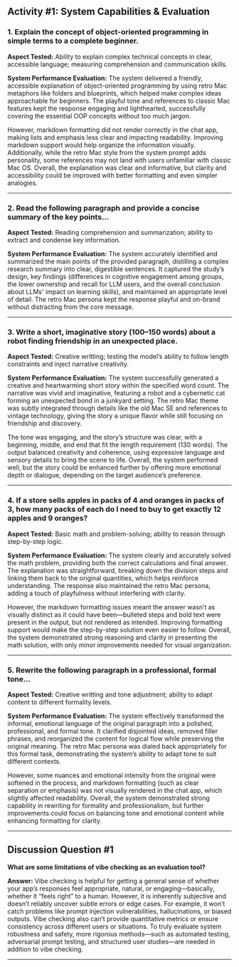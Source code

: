 
## Activity #1: System Capabilities & Evaluation

### 1. **Explain the concept of object-oriented programming in simple terms to a complete beginner.**

**Aspect Tested:**
Ability to explain complex technical concepts in clear, accessible language; measuring comprehension and communication skills.

**System Performance Evaluation:**
The system delivered a friendly, accessible explanation of object-oriented programming by using retro Mac metaphors like folders and blueprints, which helped make complex ideas approachable for beginners. The playful tone and references to classic Mac features kept the response engaging and lighthearted, successfully covering the essential OOP concepts without too much jargon.

However, markdown formatting did not render correctly in the chat app, making lists and emphasis less clear and impacting readability. Improving markdown support would help organize the information visually. Additionally, while the retro Mac style from the system prompt adds personality, some references may not land with users unfamiliar with classic Mac OS. Overall, the explanation was clear and informative, but clarity and accessibility could be improved with better formatting and even simpler analogies.

---

### 2. **Read the following paragraph and provide a concise summary of the key points…**

**Aspect Tested:**
Reading comprehension and summarization; ability to extract and condense key information.

**System Performance Evaluation:**
The system accurately identified and summarized the main points of the provided paragraph, distilling a complex research summary into clear, digestible sentences. It captured the study’s design, key findings (differences in cognitive engagement among groups, the lower ownership and recall for LLM users, and the overall conclusion about LLMs' impact on learning skills), and maintained an appropriate level of detail. The retro Mac persona kept the response playful and on-brand without distracting from the core message.

---

### 3. **Write a short, imaginative story (100–150 words) about a robot finding friendship in an unexpected place.**

**Aspect Tested:**
Creative writting; testing the model’s ability to follow length constraints and inject narrative creativity.

**System Performance Evaluation:**
The system successfully generated a creative and heartwarming short story within the specified word count. The narrative was vivid and imaginative, featuring a robot and a cybernetic cat forming an unexpected bond in a junkyard setting. The retro Mac theme was subtly integrated through details like the old Mac SE and references to vintage technology, giving the story a unique flavor while still focusing on friendship and discovery.

The tone was engaging, and the story’s structure was clear, with a beginning, middle, and end that fit the length requirement (130 words). The output balanced creativity and coherence, using expressive language and sensory details to bring the scene to life. Overall, the system performed well, but the story could be enhanced further by offering more emotional depth or dialogue, depending on the target audience’s preference.

---

### 4. **If a store sells apples in packs of 4 and oranges in packs of 3, how many packs of each do I need to buy to get exactly 12 apples and 9 oranges?**

**Aspect Tested:**
Basic math and problem-solving; ability to reason through step-by-step logic.

**System Performance Evaluation:**
The system clearly and accurately solved the math problem, providing both the correct calculations and final answer. The explanation was straightforward, breaking down the division steps and linking them back to the original quantities, which helps reinforce understanding. The response also maintained the retro Mac persona, adding a touch of playfulness without interfering with clarity.

However, the markdown formatting issues meant the answer wasn’t as visually distinct as it could have been—bulleted steps and bold text were present in the output, but not rendered as intended. Improving formatting support would make the step-by-step solution even easier to follow. Overall, the system demonstrated strong reasoning and clarity in presenting the math solution, with only minor improvements needed for visual organization.

---

### 5. **Rewrite the following paragraph in a professional, formal tone…**

**Aspect Tested:**
Creative writting and tone adjustment; ability to adapt content to different formality levels.

**System Performance Evaluation:**
The system effectively transformed the informal, emotional language of the original paragraph into a polished, professional, and formal tone. It clarified disjointed ideas, removed filler phrases, and reorganized the content for logical flow while preserving the original meaning. The retro Mac persona was dialed back appropriately for this formal task, demonstrating the system’s ability to adapt tone to suit different contexts.

However, some nuances and emotional intensity from the original were softened in the process, and markdown formatting (such as clear separation or emphasis) was not visually rendered in the chat app, which slightly affected readability. Overall, the system demonstrated strong capability in rewriting for formality and professionalism, but further improvements could focus on balancing tone and emotional content while enhancing formatting for clarity.

---

## Discussion Question #1

**What are some limitations of vibe checking as an evaluation tool?**

**Answer:**
Vibe checking is helpful for getting a general sense of whether your app’s responses feel appropriate, natural, or engaging—basically, whether it “feels right” to a human. However, it is inherently subjective and doesn’t reliably uncover subtle errors or edge cases. For example, it won’t catch problems like prompt injection vulnerabilities, hallucinations, or biased outputs. Vibe checking also can’t provide quantitative metrics or ensure consistency across different users or situations. To truly evaluate system robustness and safety, more rigorous methods—such as automated testing, adversarial prompt testing, and structured user studies—are needed in addition to vibe checking.

---

